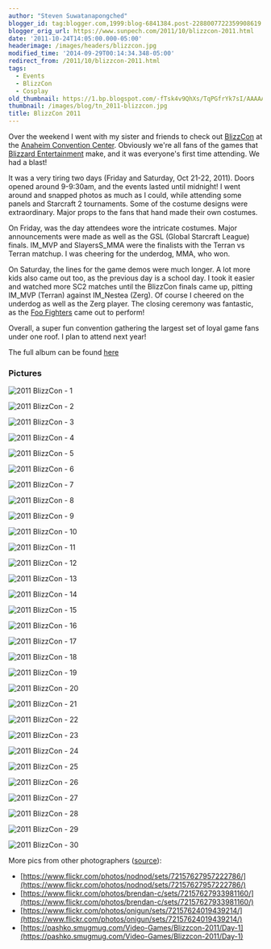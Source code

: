 ```yaml
---
author: "Steven Suwatanapongched"
blogger_id: tag:blogger.com,1999:blog-6841384.post-2288007722359908619
blogger_orig_url: https://www.sunpech.com/2011/10/blizzcon-2011.html
date: '2011-10-24T14:05:00.000-05:00'
headerimage: /images/headers/blizzcon.jpg
modified_time: '2014-09-29T00:14:34.348-05:00'
redirect_from: /2011/10/blizzcon-2011.html
tags:
  - Events
  - BlizzCon
  - Cosplay
old_thumbnail: https://1.bp.blogspot.com/-fTsk4v9QhXs/TqPGfrYk7sI/AAAAAAAAvWk/SPPRltqrxnA/s800/2011-10-21-at-09-12-36.jpg
thumbnail: /images/blog/tn_2011-blizzcon.jpg
title: BlizzCon 2011
---
```


Over the weekend I went with my sister and friends to check out [BlizzCon](https://www.blizzcon.com) at the [Anaheim Convention Center](https://www.anaheimconventioncenter.com). Obviously we're all fans of the games that [Blizzard Entertainment](https://www.blizzard.com) make, and it was everyone's first time attending. We had a blast!

It was a very tiring two days (Friday and Saturday, Oct 21-22, 2011). Doors opened around 9-9:30am, and the events lasted until midnight! I went around and snapped photos as much as I could, while attending some panels and Starcraft 2 tournaments. Some of the costume designs were extraordinary. Major props to the fans that hand made their own costumes.

On Friday, was the day attendees wore the intricate costumes. Major announcements were made as well as the GSL (Global Starcraft League) finals. IM_MVP and SlayersS_MMA were the finalists with the Terran vs Terran matchup. I was cheering for the underdog, MMA, who won.

On Saturday, the lines for the game demos were much longer. A lot more kids also came out too, as the previous day is a school day. I took it easier and watched more SC2 matches until the BlizzCon finals came up, pitting IM_MVP (Terran) against IM_Nestea (Zerg). Of course I cheered on the underdog as well as the Zerg player. The closing ceremony was fantastic, as the [Foo Fighters](https://www.foofighters.com/us/home) came out to perform!

Overall, a super fun convention gathering the largest set of loyal game fans under one roof. I plan to attend next year!

The full album can be found [here](https://photos.app.goo.gl/MSuRoz5SK5Y2iiGU9)

### Pictures

![2011 BlizzCon - 1](/images/blog/2011-10-21-at-09-12-36.jpg)

![2011 BlizzCon - 2](/images/blog/2011-10-20-at-23-42-10.jpg)

![2011 BlizzCon - 3](/images/blog/2011-10-21-at-08-58-26.jpg)

![2011 BlizzCon - 4](/images/blog/2011-10-21-at-09-12-38.jpg)

![2011 BlizzCon - 5](/images/blog/2011-10-21-at-09-19-12.jpg)

![2011 BlizzCon - 6](/images/blog/2011-10-21-at-09-20-40.jpg)

![2011 BlizzCon - 7](/images/blog/2011-10-21-at-09-46-01.jpg)

![2011 BlizzCon - 8](/images/blog/2011-10-21-at-09-48-46.jpg)

![2011 BlizzCon - 9](/images/blog/2011-10-21-at-09-58-32.jpg)

![2011 BlizzCon - 10](/images/blog/2011-10-21-at-11-24-46.jpg)

![2011 BlizzCon - 11](/images/blog/2011-10-21-at-12-12-30.jpg)

![2011 BlizzCon - 12](/images/blog/2011-10-21-at-12-34-46.jpg)

![2011 BlizzCon - 13](/images/blog/2011-10-21-at-14-22-19.jpg)

![2011 BlizzCon - 14](/images/blog/2011-10-21-at-15-54-01.jpg)

![2011 BlizzCon - 15](/images/blog/2011-10-21-at-16-25-09.jpg)

![2011 BlizzCon - 16](/images/blog/2011-10-21-at-18-16-09.jpg)

![2011 BlizzCon - 17](/images/blog/2011-10-21-at-18-20-22.jpg)

![2011 BlizzCon - 18](/images/blog/2011-10-21-at-18-27-30.jpg)

![2011 BlizzCon - 19](/images/blog/2011-10-21-at-18-53-23.jpg)

![2011 BlizzCon - 20](/images/blog/2011-10-21-at-21-04-41.jpg)

![2011 BlizzCon - 21](/images/blog/2011-10-22-at-12-51-35.jpg)

![2011 BlizzCon - 22](/images/blog/2011-10-22-at-13-07-21.jpg)

![2011 BlizzCon - 23](/images/blog/2011-10-22-at-13-08-29.jpg)

![2011 BlizzCon - 24](/images/blog/2011-10-22-at-13-10-32.jpg)

![2011 BlizzCon - 25](/images/blog/2011-10-22-at-13-12-21.jpg)

![2011 BlizzCon - 26](/images/blog/2011-10-22-at-18-14-29.jpg)

![2011 BlizzCon - 27](/images/blog/2011-10-22-at-19-32-48.jpg)

![2011 BlizzCon - 28](/images/blog/2011-10-22-at-19-52-57.jpg)

![2011 BlizzCon - 29](/images/blog/2011-10-22-at-21-04-10.jpg)

![2011 BlizzCon - 30](/images/blog/2011-10-22-at-20-34-09.jpg)

More pics from other photographers ([source](https://us.battle.net/blizzcon/en/blog/3749104/BlizzCon_2011_We_Want_Your_Photos-10_25_2011#blog)):

* [https://www.flickr.com/photos/nodnod/sets/72157627957222786/](https://www.flickr.com/photos/nodnod/sets/72157627957222786/)
* [https://www.flickr.com/photos/brendan-c/sets/72157627933981160/](https://www.flickr.com/photos/brendan-c/sets/72157627933981160/)
* [https://www.flickr.com/photos/onigun/sets/72157624019439214/](https://www.flickr.com/photos/onigun/sets/72157624019439214/)
* [https://pashko.smugmug.com/Video-Games/Blizzcon-2011/Day-1](https://pashko.smugmug.com/Video-Games/Blizzcon-2011/Day-1)
